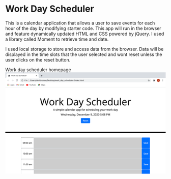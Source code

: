 # Work Day Scheduler
This is a calendar application that allows a user to save events for each hour of the day by modifying starter code. This app will run in the browser and feature dynamically updated HTML and CSS powered by jQuery. I used a library called Moment to retrieve time and date. 

I used local storage to store and access data from the browser. Data will be displayed in the time slots that the user selected and wont reset unless the user clicks on the reset button. 

Work day scheduler homepage
![](page.png)